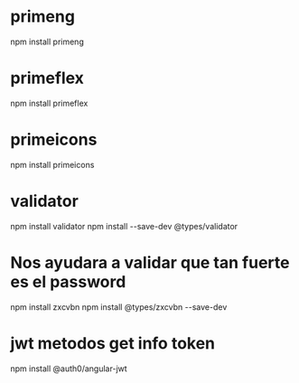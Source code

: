 # primeng

npm install primeng

# primeflex

npm install primeflex

# primeicons

npm install primeicons

# validator

npm install validator
npm install --save-dev @types/validator

# Nos ayudara a validar que tan fuerte es el password
npm install zxcvbn
npm install @types/zxcvbn --save-dev


# jwt metodos get info token
npm install @auth0/angular-jwt

